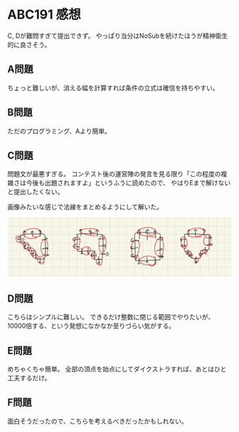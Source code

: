 # ABC191 感想

C, Dが難問すぎて提出できず。
やっぱり当分はNoSubを続けたほうが精神衛生的に良さそう。

## A問題

ちょっと難しいが、消える幅を計算すれば条件の立式は確信を持ちやすい。

## B問題

ただのプログラミング、Aより簡単。

## C問題

問題文が最悪すぎる。
コンテスト後の運営陣の発言を見る限り「この程度の複雑さは今後も出題されますよ」というふうに読めたので、
やはりEまで解けないと提出したくない。

画像みたいな感じで法線をまとめるようにして解いた。

![](./c.jpg)

## D問題

こちらはシンプルに難しい。
できるだけ整数に閉じる範囲でやりたいが、10000倍する、という発想になかなか至りづらい気がする。

## E問題

めちゃくちゃ簡単。
全部の頂点を始点にしてダイクストラすれば、あとはひと工夫するだけ。

## F問題

面白そうだったので、こちらを考えるべきだったかもしれない。

